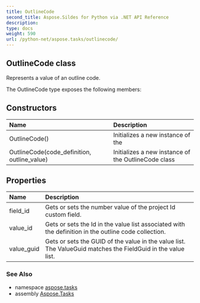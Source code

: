 ```yaml
---
title: OutlineCode
second_title: Aspose.Sildes for Python via .NET API Reference
description: 
type: docs
weight: 590
url: /python-net/aspose.tasks/outlinecode/
---
```


## OutlineCode class

Represents a value of an outline code.

The OutlineCode type exposes the following members:
## Constructors
| Name | Description |
| :- | :- |
|OutlineCode()|Initializes a new instance of the|
|OutlineCode(code_definition, outline_value)|Initializes a new instance of the OutlineCode class|
## Properties
| Name | Description |
| :- | :- |
|field_id|Gets or sets the number value of the project Id custom field.|
|value_id|Gets or sets the Id in the value list associated with the definition in the outline code collection.|
|value_guid|Gets or sets the GUID of the value in the value list. The ValueGuid matches the FieldGuid in the value list.|

### See Also

* namespace [aspose.tasks](../../aspose.tasks/)
* assembly [Aspose.Tasks](/tasks/python-net/)

